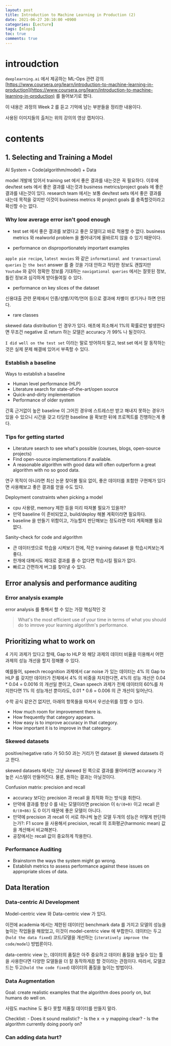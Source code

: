 ```yaml
---
layout: post
title: Introduction to Machine Learning in Production (2)
date: 2021-06-27 20:10:00 +0900
categories: [Lecture]
tags: [mlops]
toc: true
comments: true
---
```


# introudction

`deeplearning.ai` 에서 제공하는 ML-Ops 관련 강의 [https://www.coursera.org/learn/introduction-to-machine-learning-in-production](https://www.coursera.org/learn/introduction-to-machine-learning-in-production) 를 들어보기로 했다.

이 내용은 과정의 Week 2 를 듣고 기억에 남는 부분들을 정리한 내용이다. 

사용된 이미지들의 출처는 위의 강의의 영상 캡처이다.

# contents

## 1. Selecting and Training a Model

AI System = Code(algorithm/model) + Data

model 개발에 있어서 training set 에서 좋은 결과를 내는것은 꼭 필요하다. 이후에 dev/test sets 에서 좋은 결과를 내는것과 business metrics/project goals 에 좋은 결과를 내는것이 있다. research team 에서는 보통 dev/test sets 에서 좋은 결과를 내는데 목적을 갖지만 이것이 business metrics 와 project goals 를 충족할것이라고 확신할 수는 없다.

### Why low average error isn't good enough

- test set 에서 좋은 결과를 보였다고 좋은 모델이고 바로 적용할 수 없다. business metrics 와 realworld problem 을 풀어내기에 올바르지 않을 수 있기 때문이다.

- performance on disproportionately important examples

`apple pie recipe`, `latest movies` 와 같은 `informational and transactional queries` 는 `the best` answer 를 줄 것을 기대 안하고 적당한 정보도 괜찮지만 `Youtube` 와 같이 정확한 정보를 기대하는 `navigational queries` 에서는 잘못된 정보, 틀린 정보과 심각하게 받아들여질 수 있다.

- performance on key slices of the dataset

신용대출 관련 문제에서 인종/성별/지역/언어 등으로 결과에 차별이 생기거나 하면 안된다.

- rare classes

skewed data distribution 인 경우가 있다. 애초에 희소해서 1%의 확률로만 발생한다면 무조건 negative 로 return 하는 모델은 accuracy 가 99% 나 될것이다.

`I did well on the test set` 이라는 말로 방어하지 말고, test set 에서 잘 동작하는것은 실제 문제 해결에 있어서 부족할 수 있다.

### Establish a baseline

Ways to establish a baseline
- Human level performance (HLP)
- Literature search for state-of-the-art/open source
- Quick-and-dirty implementation
- Performance of older system

간혹 근거없이 높은 baseline 이 그어진 경우에 스트레스만 받고 해내지 못하는 경우가 있을 수 있으니 시간을 갖고 타당한 baseline 을 확보한 뒤에 프로젝트를 진행하는게 좋다.

### Tips for getting started

- Literature search to see what's possible (courses, blogs, open-source projects)
- Find open-source implementations if available.
- A reasonable algorithm with good data will often outperform a great algorithm with no so good data.

연구 목적이 아니라면 최신 논문 찾아볼 필요 없이, 좋은 데이터를 포함한 구현체가 있다면 사용해보고 좋은 결과를 얻을 수도 있다. 

Deployment constraints when picking a model
- cpu 사용량, memory 제한 등을 미리 따져볼 필요가 있을까?
- 만약 baseline 이 준비되었고, build/deploy 해볼 계획이라면 필요하다.
- baseline 을 만들기 위함이고, 가능할지 판단해보는 정도라면 미리 계획해볼 필요 없다.

Sanity-check for code and algorithm
- 큰 데이터셋으로 학습을 시켜보기 전에, 작은 training dataset 을 학습시켜보는게 좋다.
- 한개에 대해서도 제대로 결과를 줄 수 없다면 학습시킬 필요가 없다.
- 빠르고 간편하게 버그를 찾아낼 수 있다.

## Error analysis and performance auditing

### Error analysis example

error analysis 를 통해서 할 수 있는 가장 핵심적인 것

> What's the most efficient use of your time in terms of what you should do to imrove your learning algorithm's performance.

## Prioritizing what to work on

4 가지 과제가 있다고 할때, Gap to HLP 와 해당 과제의 데이터 비율을 이용해서 어떤 과제의 성능 개선을 할지 정해볼 수 있다.

예를들어, speech recognition 과제에서 car noise 가 있는 데이터는 4% 의 Gap to HLP 를 갖지만 데이터가 전체에서 4% 의 비중을 차지한다면, 4%의 성능 개선은 0.04 * 0.04 = 0.0016 의 개선일 뿐이고, Clean speech 과제가 전체 데이터의 60%를 차지한다면 1% 의 성능개선 뿐이라도, 0.01 * 0.6 = 0.006 의 큰 개선이 일어난다.


수학 공식 같은건 없지만, 아래의 항목들을 따져서 우선순위를 정할 수 있다.

- How much room for improvement there is.
- How frequently that category appears.
- How easy is to improve accuracy in that category.
- How important it is to improve in that category.

### Skewed datasets

positive/negative ratio 가 50:50 과는 거리가 먼 dataset 을 skewed datasets 라고 한다.

skewed datasets 에서는 그냥 skewed 된 쪽으로 결과를 몰아버리면 accuracy 가 높은 시스템이 만들어진다. 물론, 원하는 결과는 아닐것이다.

Confusion matrix: precision and recall
- accuracy 보다는 precision 과 recall 을 최적화 하는 방식을 취한다.
- 만약에 결과를 항상 0 를 내는 모델이라면 precision 이 `0/(0+0)` 이고 recall 은 `0/(0+86)` 도 0 이기 때문에 좋은 모델이 아니다.
- 만약에 precision 과 recall 이 서로 하나씩 높은 모델 두개의 성능은 어떻게 판단하는가?: F1 score 을 사용해서 precision, recall 의 조화평균(harmonic mean) 값을 계산해서 비교해본다.
- 공장에서는 recall 값이 중요하게 작용한다.

### Performance Auditing

- Brainstorm the ways the system might go wrong.
- Establish metrics to assess performance against these issues on appropriate slices of data.

## Data Iteration

### Data-centric AI Development

Model-centric view 와 Data-centric view 가 있다.

이전에 academia 에서는 제한된 데이터인 benchmark data 를 가지고 모델의 성능을 높이는 작업들을 해왔었고, 이것이 model-centric view 에 부합한다. 데이터는 두고(`hold the data fixed`) 코드/모델을 개선하는 (`iteratively improve the code/model`) 방법론이다.

data-centric view 는, 데이터의 품질은 아주 중요하고 데이터 품질을 높일수 있는 툴을 사용한다면 다양한 모델들을 더 잘 동작하게끔 할 것이라는 관점이다. 따라서, 모델코드는 두고(`hold the code fixed`) 데이터의 품질을 높이는 방법이다.

### Data Augmentation

Goal: create realistic examples that the algorithm does poorly on, but humans do well on.

사람도 machine 도 둘다 못할 저품질 데이터를 만들지 말라.

Checklist:
    - Does it sound realistic?
    - Is the x -> y mapping clear?
    - Is the algorithm currently doing poorly on?

### Can adding data hurt?

